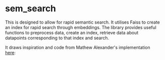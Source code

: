 # sem_search
 
This is designed to allow for rapid semantic search. It utilises Faiss to create an index for rapid search through embeddings. The library provides useful functions to preprocess data, create an index, retrieve data about datapoints corresponding to that index and search.

It draws inspiration and code from Mathew Alexander's implementation [here](https://towardsdatascience.com/billion-scale-semantic-similarity-search-with-faiss-sbert-c845614962e2):